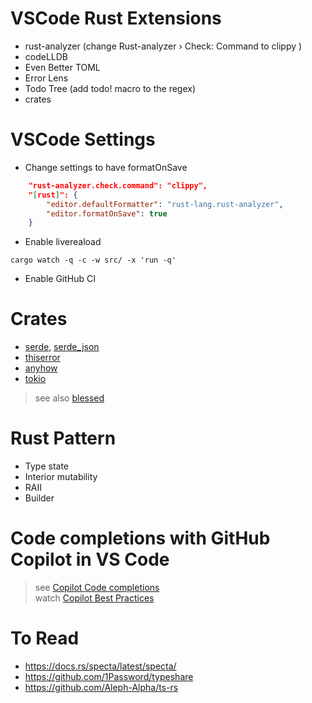 # VSCode Rust Extensions
- rust-analyzer (change Rust-analyzer › Check: Command to clippy )
- codeLLDB
- Even Better TOML
- Error Lens
- Todo Tree  (add todo! macro to the regex)
- crates

# VSCode Settings
- Change settings to have formatOnSave
```json
    "rust-analyzer.check.command": "clippy",
    "[rust]": {
        "editor.defaultFormatter": "rust-lang.rust-analyzer", 
        "editor.formatOnSave": true 
    }   
```

- Enable livereaload
```
cargo watch -q -c -w src/ -x 'run -q'
```

- Enable GitHub CI


# Crates
- [serde](https://serde.rs/), [serde_json](https://github.com/serde-rs/json)
- [thiserror](https://github.com/dtolnay/thiserror)
- [anyhow](https://github.com/dtolnay/anyhow)
- [tokio](https://tokio.rs/)  
> see also [blessed](https://blessed.rs/crates)

# Rust Pattern
- Type state
- Interior mutability
- RAII 
- Builder


# Code completions with GitHub Copilot in VS Code
> see [Copilot Code completions](https://code.visualstudio.com/docs/copilot/ai-powered-suggestions)  
> watch [Copilot Best Practices](https://www.youtube.com/watch?v=2q0BoioYSxQ&t=90s)


# To Read
- https://docs.rs/specta/latest/specta/
- https://github.com/1Password/typeshare
- https://github.com/Aleph-Alpha/ts-rs




